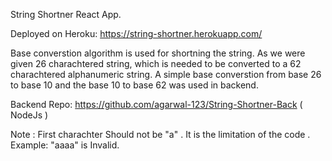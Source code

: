 String Shortner React App.

Deployed on Heroku: https://string-shortner.herokuapp.com/

Base converstion algorithm is used for shortning the string.
As we were given 26 charachtered string, which is needed to be converted to a 62 charachtered alphanumeric string.
A simple base converstion from base 26 to base 10 and the base 10 to base 62 was used in backend.



Backend Repo: https://github.com/agarwal-123/String-Shortner-Back ( NodeJs )

Note : First charachter Should not be "a" . It is the limitation of the code . Example: "aaaa" is Invalid.
